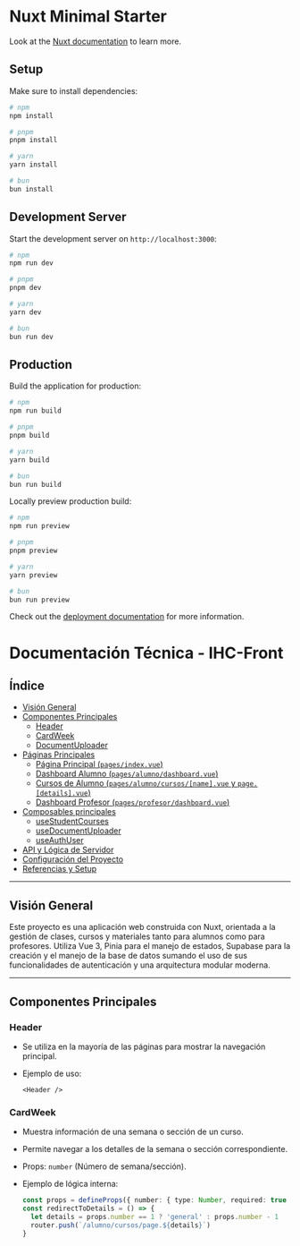 # Nuxt Minimal Starter

Look at the [Nuxt documentation](https://nuxt.com/docs/getting-started/introduction) to learn more.

## Setup

Make sure to install dependencies:

```bash
# npm
npm install

# pnpm
pnpm install

# yarn
yarn install

# bun
bun install
```

## Development Server

Start the development server on `http://localhost:3000`:

```bash
# npm
npm run dev

# pnpm
pnpm dev

# yarn
yarn dev

# bun
bun run dev
```

## Production

Build the application for production:

```bash
# npm
npm run build

# pnpm
pnpm build

# yarn
yarn build

# bun
bun run build
```

Locally preview production build:

```bash
# npm
npm run preview

# pnpm
pnpm preview

# yarn
yarn preview

# bun
bun run preview
```

Check out the [deployment documentation](https://nuxt.com/docs/getting-started/deployment) for more information.

# Documentación Técnica - IHC-Front

## Índice

- [Visión General](#visión-general)
- [Componentes Principales](#componentes-principales)
  - [Header](#header)
  - [CardWeek](#cardweek)
  - [DocumentUploader](#documentuploader)
- [Páginas Principales](#páginas-principales)
  - [Página Principal (`pages/index.vue`)](#página-principal)
  - [Dashboard Alumno (`pages/alumno/dashboard.vue`)](#dashboard-alumno)
  - [Cursos de Alumno (`pages/alumno/cursos/[name].vue` y `page.[details].vue`)](#cursos-de-alumno)
  - [Dashboard Profesor (`pages/profesor/dashboard.vue`)](#dashboard-profesor)
- [Composables principales](#composables-principales)
  - [useStudentCourses](#usestudentcourses)
  - [useDocumentUploader](#usedocumentuploader)
  - [useAuthUser](#useauthuser)
- [API y Lógica de Servidor](#api-y-lógica-de-servidor)
- [Configuración del Proyecto](#configuración-del-proyecto)
- [Referencias y Setup](#referencias-y-setup)

---
## Visión General

Este proyecto es una aplicación web construida con Nuxt, orientada a la gestión de clases, cursos y materiales tanto para alumnos como para profesores. Utiliza Vue 3, Pinia para el manejo de estados, Supabase para la creación y el manejo de la base de datos sumando el uso de sus funcionalidades de autenticación y una arquitectura modular moderna.

---

## Componentes Principales

### Header

- Se utiliza en la mayoría de las páginas para mostrar la navegación principal.
- Ejemplo de uso:  

  ```vue
  <Header />
  ```

### CardWeek

- Muestra información de una semana o sección de un curso.
- Permite navegar a los detalles de la semana o sección correspondiente.
- Props: `number` (Número de semana/sección).
- Ejemplo de lógica interna:  

  ```typescript
  const props = defineProps({ number: { type: Number, required: true } })
  const redirectToDetails = () => {
    let details = props.number == 1 ? 'general' : props.number - 1
    router.push(`/alumno/cursos/page.${details}`)
  }
  ```


